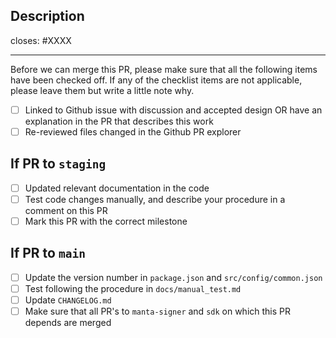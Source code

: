 ## Description

closes: #XXXX

---

Before we can merge this PR, please make sure that all the following items have been checked off. If any of the checklist items are not applicable, please leave them but write a little note why.

- [ ] Linked to Github issue with discussion and accepted design OR have an explanation in the PR that describes this work
- [ ] Re-reviewed files changed in the Github PR explorer

## If PR to `staging`
- [ ] Updated relevant documentation in the code
- [ ] Test code changes manually, and describe your procedure in a comment on this PR
- [ ] Mark this PR with the correct milestone

## If PR to `main`
- [ ] Update the version number in `package.json` and `src/config/common.json`
- [ ] Test following the procedure in `docs/manual_test.md`
- [ ] Update `CHANGELOG.md`
- [ ] Make sure that all PR's to `manta-signer` and `sdk` on which this PR depends are merged
